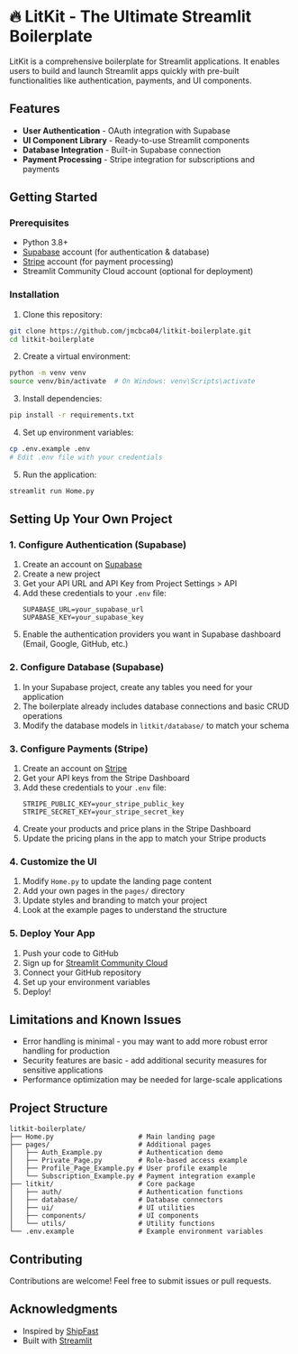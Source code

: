 # 🔥 LitKit - The Ultimate Streamlit Boilerplate

LitKit is a comprehensive boilerplate for Streamlit applications. It enables users to build and launch Streamlit apps quickly with pre-built functionalities like authentication, payments, and UI components.

## Features

- **User Authentication** - OAuth integration with Supabase
- **UI Component Library** - Ready-to-use Streamlit components
- **Database Integration** - Built-in Supabase connection
- **Payment Processing** - Stripe integration for subscriptions and payments

## Getting Started

### Prerequisites

- Python 3.8+
- [Supabase](https://supabase.com) account (for authentication & database)
- [Stripe](https://stripe.com) account (for payment processing)
- Streamlit Community Cloud account (optional for deployment)

### Installation

1. Clone this repository:

```bash
git clone https://github.com/jmcbca04/litkit-boilerplate.git
cd litkit-boilerplate
```

2. Create a virtual environment:

```bash
python -m venv venv
source venv/bin/activate  # On Windows: venv\Scripts\activate
```

3. Install dependencies:

```bash
pip install -r requirements.txt
```

4. Set up environment variables:

```bash
cp .env.example .env
# Edit .env file with your credentials
```

5. Run the application:

```bash
streamlit run Home.py
```

## Setting Up Your Own Project

### 1. Configure Authentication (Supabase)

1. Create an account on [Supabase](https://supabase.com)
2. Create a new project
3. Get your API URL and API Key from Project Settings > API
4. Add these credentials to your `.env` file:
   ```
   SUPABASE_URL=your_supabase_url
   SUPABASE_KEY=your_supabase_key
   ```
5. Enable the authentication providers you want in Supabase dashboard (Email, Google, GitHub, etc.)

### 2. Configure Database (Supabase)

1. In your Supabase project, create any tables you need for your application
2. The boilerplate already includes database connections and basic CRUD operations
3. Modify the database models in `litkit/database/` to match your schema

### 3. Configure Payments (Stripe)

1. Create an account on [Stripe](https://stripe.com)
2. Get your API keys from the Stripe Dashboard
3. Add these credentials to your `.env` file:
   ```
   STRIPE_PUBLIC_KEY=your_stripe_public_key
   STRIPE_SECRET_KEY=your_stripe_secret_key
   ```
4. Create your products and price plans in the Stripe Dashboard
5. Update the pricing plans in the app to match your Stripe products

### 4. Customize the UI

1. Modify `Home.py` to update the landing page content
2. Add your own pages in the `pages/` directory
3. Update styles and branding to match your project
4. Look at the example pages to understand the structure

### 5. Deploy Your App

1. Push your code to GitHub
2. Sign up for [Streamlit Community Cloud](https://streamlit.io/cloud)
3. Connect your GitHub repository
4. Set up your environment variables
5. Deploy!

## Limitations and Known Issues

- Error handling is minimal - you may want to add more robust error handling for production
- Security features are basic - add additional security measures for sensitive applications
- Performance optimization may be needed for large-scale applications

## Project Structure

```
litkit-boilerplate/
├── Home.py                     # Main landing page
├── pages/                      # Additional pages
│   ├── Auth_Example.py         # Authentication demo
│   ├── Private_Page.py         # Role-based access example
│   ├── Profile_Page_Example.py # User profile example
│   └── Subscription_Example.py # Payment integration example
├── litkit/                     # Core package
│   ├── auth/                   # Authentication functions
│   ├── database/               # Database connectors
│   ├── ui/                     # UI utilities
│   ├── components/             # UI components
│   └── utils/                  # Utility functions
└── .env.example                # Example environment variables
```

## Contributing

Contributions are welcome! Feel free to submit issues or pull requests.

## Acknowledgments

- Inspired by [ShipFast](https://shipfa.st/)
- Built with [Streamlit](https://streamlit.io/)
